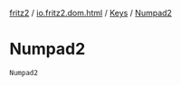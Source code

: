 [fritz2](../../index.md) / [io.fritz2.dom.html](../index.md) / [Keys](index.md) / [Numpad2](./-numpad2.md)

# Numpad2

`Numpad2`